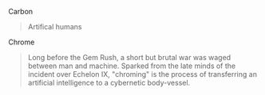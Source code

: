 
Carbon
> Artifical humans
>


Chrome
> Long before the Gem Rush, a short but brutal war was waged between man and machine. Sparked from the late minds of the incident over Echelon IX, "chroming" is the process of transferring an artificial intelligence to a cybernetic body-vessel.
>